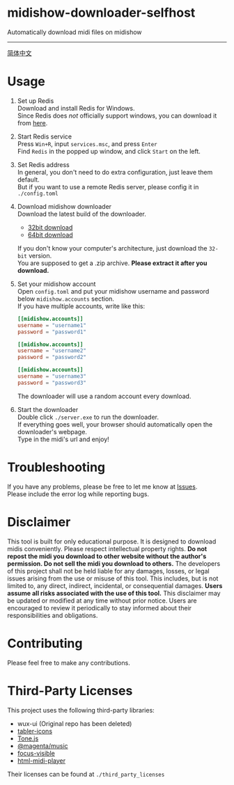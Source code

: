 # midishow-downloader-selfhost
 Automatically download midi files on midishow
- - -
[简体中文](https://github.com/Saobby/midishow-downloader-selfhost/blob/main/README_CHS.md)
# Usage
1. Set up Redis  
Download and install Redis for Windows.  
   Since Redis does *not* officially support windows, you can download it from [here](https://github.com/tporadowski/redis/releases/tag/v5.0.14.1).
   
2. Start Redis service  
Press `Win+R`, input `services.msc`, and press `Enter`  
   Find `Redis` in the popped up window, and click `Start` on the left.
   
3. Set Redis address  
In general, you don't need to do extra configuration, just leave them default.  
   But if you want to use a remote Redis server, please config it in `./config.toml`

4. Download midishow downloader  
Download the latest build of the downloader.  
   - [32bit download](https://nightly.link/Saobby/midishow-downloader-selfhost/workflows/build.yaml/main/midishow_downloader-x86.zip)
    - [64bit download](https://nightly.link/Saobby/midishow-downloader-selfhost/workflows/build.yaml/main/midishow_downloader-x64.zip)
    
    If you don't know your computer's architecture, just download the `32-bit` version.  
    You are supposed to get a .zip archive. **Please extract it after you download.**

5. Set your midishow account  
Open `config.toml` and put your midishow username and password below `midishow.accounts` section.  
   If you have multiple accounts, write like this:  
    ```toml
    [[midishow.accounts]]
    username = "username1"
    password = "password1"
    
    [[midishow.accounts]]
    username = "username2"
    password = "password2"
    
    [[midishow.accounts]]
    username = "username3"
    password = "password3"
    ```
   The downloader will use a random account every download.

6. Start the downloader  
Double click `./server.exe` to run the downloader.  
   If everything goes well, your browser should automatically open the downloader's webpage.  
   Type in the midi's url and enjoy!
# Troubleshooting
If you have any problems, please be free to let me know at [Issues](https://github.com/Saobby/midishow-downloader-selfhost/issues).  
Please include the error log while reporting bugs.
# Disclaimer
This tool is built for only educational purpose. It is designed to download midis conveniently. Please respect intellectual property rights. **Do not repost the midi you download to other website without the author's permission. Do not sell the midi you download to others.** The developers of this project shall not be held liable for any damages, losses, or legal issues arising from the use or misuse of this tool. This includes, but is not limited to, any direct, indirect, incidental, or consequential damages. **Users assume all risks associated with the use of this tool.** This disclaimer may be updated or modified at any time without prior notice. Users are encouraged to review it periodically to stay informed about their responsibilities and obligations.
# Contributing
Please feel free to make any contributions.
# Third-Party Licenses
This project uses the following third-party libraries:  
- wux-ui (Original repo has been deleted)
- [tabler-icons](https://github.com/tabler/tabler-icons)
- [Tone.js](https://www.npmjs.com/package/tone)
- [@magenta/music](https://www.npmjs.com/package/@magenta/music)
- [focus-visible](https://www.npmjs.com/package/focus-visible)
- [html-midi-player](https://www.npmjs.com/package/html-midi-player)

Their licenses can be found at `./third_party_licenses`
